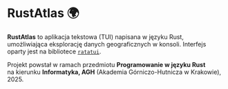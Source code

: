 # RustAtlas 🌍

**RustAtlas** to aplikacja tekstowa (TUI) napisana w języku Rust, umożliwiająca eksplorację danych geograficznych w konsoli. Interfejs oparty jest na bibliotece [`ratatui`](https://github.com/ratatui-org/ratatui).

Projekt powstał w ramach przedmiotu **Programowanie w języku Rust**  
na kierunku **Informatyka, AGH** (Akademia Górniczo-Hutnicza w Krakowie), 2025.
